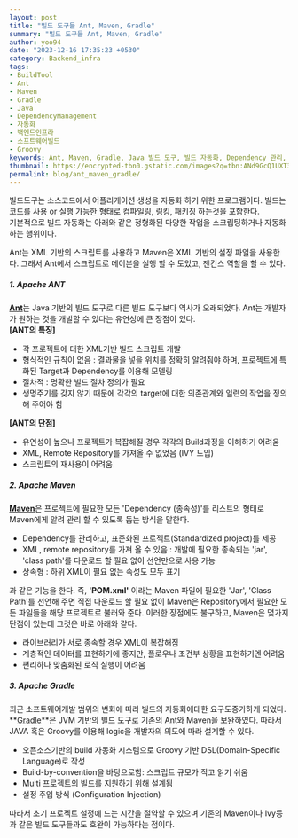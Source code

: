 ```yaml
---
layout: post
title: "빌드 도구들 Ant, Maven, Gradle"
summary: "빌드 도구들 Ant, Maven, Gradle"
author: yoo94
date: "2023-12-16 17:35:23 +0530"
category: Backend_infra
tags:
- BuildTool
- Ant
- Maven
- Gradle
- Java
- DependencyManagement
- 자동화
- 백엔드인프라
- 소프트웨어빌드
- Groovy
keywords: Ant, Maven, Gradle, Java 빌드 도구, 빌드 자동화, Dependency 관리, POM.xml, build.gradle, Groovy DSL, Ivy, 멀티 프로젝트 빌드, 설정 주입, 생명주기 관리, XML 기반 빌드, Gradle 속도
thumbnail: https://encrypted-tbn0.gstatic.com/images?q=tbn:ANd9GcQ1UXT3Ous2UpkMSNSv6b20E5pnwqT2VvQ8aA&s
permalink: blog/ant_maven_gradle/
---
```


빌드도구는 소스코드에서 어플리케이션 생성을 자동화 하기 위한 프로그램이다. 빌드는 코드를 사용 or 실행 가능한 형태로 컴파일링, 링킹, 패키징 하는것을 포함한다.  
기본적으로 빌드 자동화는 아래와 같은 정형화된 다양한 작업을 스크립팅하거나 자동화 하는 행위이다.

Ant는 XML 기반의 스크립트를 사용하고 Maven은 XML 기반의 설정 파일을 사용한다.
그래서 Ant에서 스크립트로 메이븐을 실행 할 수 도있고, 젠킨스 역할을 할 수 있다.

##### 1. Apache ANT

[**Ant**](http://ant.apache.org/)는 Java 기반의 빌드 도구로 다른 빌드 도구보다 역사가 오래되었다. Ant는 개발자가 원하는 것을 개발할 수 있다는 유연성에 큰 장점이 있다.  
**[ANT의 특징]**

- 각 프로젝트에 대한 XML기반 빌드 스크립트 개발
- 형식적인 규칙이 없음 : 결과물을 넣을 위치를 정확히 알려줘야 하며, 프로젝트에 특화된 Target과 Dependency를 이용해 모델링
- 절차적 : 명확한 빌드 절차 정의가 필요
- 생명주기를 갖지 않기 때문에 각각의 target에 대한 의존관계와 일련의 작업을 정의해 주어야 함

**[ANT의 단점]**

- 유연성이 높으나 프로젝트가 복잡해질 경우 각각의 Build과정을 이해하기 어려움
- XML, Remote Repository를 가져올 수 없었음 (IVY 도입)
- 스크립트의 재사용이 어려움

##### 2. Apache Maven

[**Maven**](https://maven.apache.org/)은 프로젝트에 필요한 모든 'Dependency (종속성)'를 리스트의 형태로 Maven에게 알려 관리 할 수 있도록 돕는 방식을 말한다.

- Dependency를 관리하고, 표준화된 프로젝트(Standardized project)를 제공
- XML, remote repository를 가져 올 수 있음 : 개발에 필요한 종속되는 'jar', 'class path'를 다운로드 할 필요 없이 선언만으로 사용 가능
- 상속형 : 하위 XML이 필요 없는 속성도 모두 표기

과 같은 기능을 한다. 즉, **'POM.xml'** 이라는 Maven 파일에 필요한 'Jar', 'Class Path'를 선언해 주면 직접 다운로드 할 필요 없이 Maven은 Repository에서 필요한 모든 파일들을 해당 프로젝트로 불러와 준다. 이러한 장점에도 불구하고, Maven은 몇가지 단점이 있는데 그것은 바로 아래와 같다.

- 라이브러리가 서로 종속할 경우 XML이 복잡해짐
- 계층적인 데이터를 표현하기에 좋지만, 플로우나 조건부 상황을 표현하기엔 어려움
- 편리하나 맞춤화된 로직 실행이 어려움

##### 3. Apache Gradle

최근 소프트웨어개발 범위의 변화에 따라 빌드의 자동화에대한 요구도증가하게 되었다. **[Gradle](https://gradle.org/)**은 JVM 기반의 빌드 도구로 기존의 Ant와 Maven을 보완하였다. 따라서 JAVA 혹은 Groovy를 이용해 logic을 개발자의 의도에 따라 설계할 수 있다.

- 오픈소스기반의 build 자동화 시스템으로 Groovy 기반 DSL(Domain-Specific Language)로 작성
- Build-by-convention을 바탕으로함: 스크립트 규모가 작고 읽기 쉬움
- Multi 프로젝트의 빌드를 지원하기 위해 설계됨
- 설정 주입 방식 (Configuration Injection)

따라서 초기 프로젝트 설정에 드는 시간을 절약할 수 있으며 기존의 Maven이나 Ivy등과 같은 빌드 도구들과도 호완이 가능하다는 점이다.
